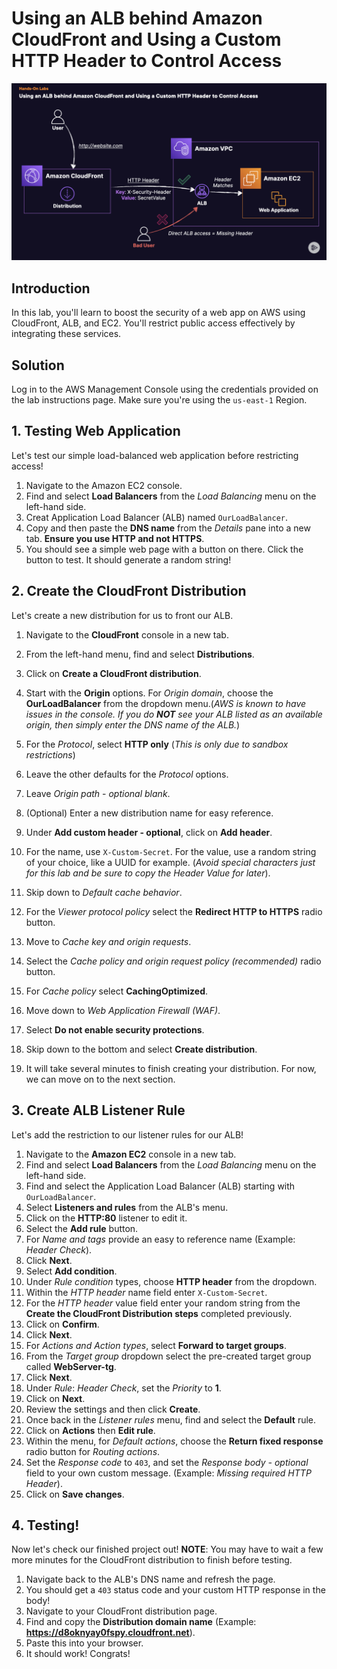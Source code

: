 # Using an ALB behind Amazon CloudFront and Using a Custom HTTP Header to Control Access
![image](../images/hol-2_Using_an_ALB_behind_Amazon_CloudFront_and_Using_a_Custom_HTTP_Header_to_Control_Access.png)
## Introduction

In this lab, you'll learn to boost the security of a web app on AWS using CloudFront, ALB, and EC2. You'll restrict public access effectively by integrating these services.

## Solution
Log in to the AWS Management Console using the credentials provided on the lab instructions page. Make sure you're using the `us-east-1` Region.

## 1. Testing Web Application
Let's test our simple load-balanced web application before restricting access!

1. Navigate to the Amazon EC2 console.
2. Find and select **Load Balancers** from the _Load Balancing_ menu on the left-hand side.
3. Creat Application Load Balancer (ALB)  named `OurLoadBalancer`.
4. Copy and then paste the **DNS name** from the _Details_ pane into a new tab. **Ensure you use HTTP and not HTTPS**.
5. You should see a simple web page with a button on there. Click the button to test. It should generate a random string!
## 2. Create the CloudFront Distribution
Let's create a new distribution for us to front our ALB.

1. Navigate to the **CloudFront** console in a new tab.

2. From the left-hand menu, find and select **Distributions**.

3. Click on **Create a CloudFront distribution**.

4. Start with the **Origin** options. For _Origin domain_, choose the **OurLoadBalancer** from the dropdown menu.(_AWS is known to have issues in the console. If you do **NOT** see your ALB listed as an available origin, then simply enter the DNS name of the ALB._)

5. For the _Protocol_, select **HTTP only** (_This is only due to sandbox restrictions_)

6. Leave the other defaults for the _Protocol_ options.

7. Leave _Origin path_ - _optional blank_.

8. (Optional) Enter a new distribution name for easy reference.

9. Under **Add custom header - optional**, click on **Add header**.

10. For the name, use `X-Custom-Secret`. For the value, use a random string of your choice, like a UUID for example. (_Avoid special characters just for this lab and be sure to copy the Header Value for later_).

11. Skip down to _Default cache behavior_.

12. For the _Viewer protocol policy_ select the **Redirect HTTP to HTTPS** radio button.

13. Move to _Cache key and origin requests_.

14. Select the _Cache policy and origin request policy (recommended)_ radio button.

15. For _Cache policy_ select **CachingOptimized**.

16. Move down to _Web Application Firewall (WAF)_.

17. Select **Do not enable security protections**.

18. Skip down to the bottom and select **Create distribution**.

19. It will take several minutes to finish creating your distribution. For now, we can move on to the next section.

## 3. Create ALB Listener Rule
Let's add the restriction to our listener rules for our ALB!

1. Navigate to the **Amazon EC2** console in a new tab.
2. Find and select **Load Balancers** from the _Load Balancing_ menu on the left-hand side.
3. Find and select the Application Load Balancer (ALB) starting with `OurLoadBalancer`.
4. Select **Listeners and rules** from the ALB's menu.
5. Click on the **HTTP:80** listener to edit it.
6. Select the **Add rule** button.
7. For _Name and tags_ provide an easy to reference name (Example: _Header Check_).
8. Click **Next**.
9. Select **Add condition**.
10. Under _Rule condition_ types, choose **HTTP header** from the dropdown.
11. Within the _HTTP header_ name field enter `X-Custom-Secret`.
12. For the _HTTP header_ value field enter your random string from the **Create the CloudFront Distribution steps** completed previously.
13. Click on **Confirm**.
14. Click **Next**.
15. For _Actions and Action types_, select **Forward to target groups**.
16. From the _Target group_ dropdown select the pre-created target group called **WebServer-tg**.
17. Click **Next**.
18. Under _Rule_: _Header Check_, set the _Priority_ to **1**.
19. Click on **Next**.
20. Review the settings and then click **Create**.
21. Once back in the _Listener rules_ menu, find and select the **Default** rule.
22. Click on **Actions** then **Edit rule**.
23. Within the menu, for _Default actions_, choose the **Return fixed response** radio button for _Routing actions_.
24. Set the _Response code_ to `403`, and set the _Response body - optional_ field to your own custom message. (Example: _Missing required HTTP Header_).
25. Click on **Save changes**.
## 4. Testing!
Now let's check our finished project out! **NOTE**: You may have to wait a few more minutes for the CloudFront distribution to finish before testing.

1. Navigate back to the ALB's DNS name and refresh the page.
2. You should get a `403` status code and your custom HTTP response in the body!
3. Navigate to your CloudFront distribution page.
4. Find and copy the **Distribution domain name** (Example: **https://d8oknyay0fspy.cloudfront.net**).
5. Paste this into your browser.
6. It should work! Congrats!